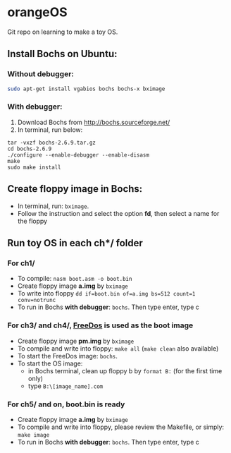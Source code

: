 # orangeOS

Git repo on learning to make a toy OS. 

## Install Bochs on Ubuntu:
### Without debugger:
```bash
sudo apt-get install vgabios bochs bochs-x bximage
```

### With debugger:
1. Download Bochs from http://bochs.sourceforge.net/
2. In terminal, run below:
```shell
tar -vxzf bochs-2.6.9.tar.gz
cd bochs-2.6.9
./configure --enable-debugger --enable-disasm
make
sudo make install
```

## Create floppy image in Bochs:
* In terminal, run:
```bximage```.
* Follow the instruction and select the option **fd**, then select a name for the floppy

## Run toy OS in each ch*/ folder
### For ch1/
* To compile: 
```nasm boot.asm -o boot.bin```
* Create floppy image **a.img** by ```bximage```
* To write into floppy 
```dd if=boot.bin of=a.img bs=512 count=1 conv=notrunc```
* To run in Bochs **with debugger**:
```bochs```.
Then type enter, type c

### For ch3/ and ch4/, [FreeDos](http://bochs.sourceforge.net/diskimages.html) is used as the boot image
* Create floppy image **pm.img** by ```bximage```
* To compile and write into floppy: ```make all``` (```make clean``` also available)
* To start the FreeDos image: ```bochs```.
* To start the OS image: 
    * in Bochs terminal, clean up floppy b by ``` format B: ``` (for the first time only) 
    * type ```B:\[image_name].com```
    
### For ch5/ and on, boot.bin is ready
* Create floppy image **a.img** by ```bximage```
* To compile and write into floppy, please review the Makefile, or simply: 
```make image```
* To run in Bochs **with debugger**:
```bochs```.
Then type enter, type c
